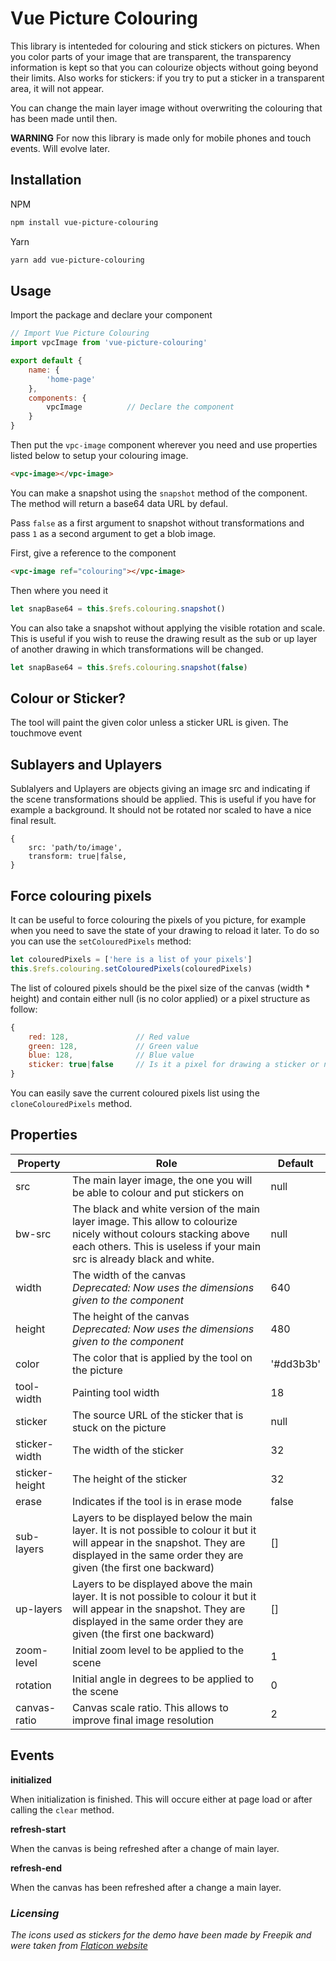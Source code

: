 # Vue Picture Colouring

This library is intenteded for colouring and stick stickers on pictures. When you color parts of your image that are transparent, the transparency information is kept so that you can colourize objects without going beyond their limits. Also works for stickers: if you try to put a sticker in a transparent area, it will not appear.

You can change the main layer image without overwriting the colouring that has been made until then.

**WARNING** For now this library is made only for mobile phones and touch events. Will evolve later.

## Installation

NPM
```bash
npm install vue-picture-colouring
```

Yarn
```bash
yarn add vue-picture-colouring
```

## Usage

Import the package and declare your component

```javascript
// Import Vue Picture Colouring
import vpcImage from 'vue-picture-colouring'

export default {
    name: {
        'home-page'
    },
    components: {
        vpcImage          // Declare the component
    }
}
```

Then put the ```vpc-image``` component wherever you need and use properties listed below to setup your colouring image.

```html
<vpc-image></vpc-image>
```

You can make a snapshot using the ```snapshot``` method of the component. The method will return a base64 data URL by defaul.

Pass ```false``` as a first argument to snapshot without transformations and pass ```1``` as a second argument to get a blob image.

First, give a reference to the component
```html
<vpc-image ref="colouring"></vpc-image>
```

Then where you need it
```javascript
let snapBase64 = this.$refs.colouring.snapshot()
```

You can also take a snapshot without applying the visible rotation and scale. This is useful if you wish to reuse the drawing result as the sub or up layer of another drawing in which transformations will be changed.
```javascript
let snapBase64 = this.$refs.colouring.snapshot(false)
```

## Colour or Sticker?

The tool will paint the given color unless a sticker URL is given. The touchmove event 

## Sublayers and Uplayers

Sublalyers and Uplayers are objects giving an image src and indicating if the scene transformations should be applied. This is useful
if you have for example a background. It should not be rotated nor scaled to have a nice final result.

```
{
    src: 'path/to/image',
    transform: true|false,
}
```

## Force colouring pixels

It can be useful to force colouring the pixels of you picture, for example when you need to save the state of your drawing to reload it later. To do so you can use the ```setColouredPixels``` method:

```javascript
let colouredPixels = ['here is a list of your pixels']
this.$refs.colouring.setColouredPixels(colouredPixels)
```

The list of coloured pixels should be the pixel size of the canvas (width * height) and contain either null (is no color applied) or a pixel structure as follow:
```javascript
{
    red: 128,               // Red value
    green: 128,             // Green value
    blue: 128,              // Blue value
    sticker: true|false     // Is it a pixel for drawing a sticker or not ?
}
```

You can easily save the current coloured pixels list using the ```cloneColouredPixels``` method.

## Properties

|Property   |Role                                                                                                                                   |Default    |
|------------|---------------------------------------------------------------------------------------------------------------------------------------|-----------|
|src    |The main layer image, the one you will be able to colour and put stickers on|null|
|bw-src|The black and white version of the main layer image. This allow to colourize nicely without colours stacking above each others. This is useless if your main src is already black and white.|null|
|width|The width of the canvas<br>*Deprecated: Now uses the dimensions given to the component*|640|
|height|The height of the canvas<br>*Deprecated: Now uses the dimensions given to the component*|480|
|color|The color that is applied by the tool on the picture|'#dd3b3b'|
|tool-width|Painting tool width|18|
|sticker|The source URL of the sticker that is stuck on the picture|null|
|sticker-width|The width of the sticker|32|
|sticker-height|The height of the sticker|32|
|erase|Indicates if the tool is in erase mode|false|
|sub-layers|Layers to be displayed below the main layer. It is not possible to colour it but it will appear in the snapshot. They are displayed in the same order they are given (the first one backward)|[]|
|up-layers|Layers to be displayed above the main layer. It is not possible to colour it but it will appear in the snapshot. They are displayed in the same order they are given (the first one backward)|[]|
|zoom-level|Initial zoom level to be applied to the scene|1|
|rotation|Initial angle in degrees to be applied to the scene|0|
|canvas-ratio|Canvas scale ratio. This allows to improve final image resolution|2|

## Events

__initialized__

When initialization is finished. This will occure either at page load or after calling the ```clear``` method.

__refresh-start__

When the canvas is being refreshed after a change of main layer.

__refresh-end__

When the canvas has been refreshed after a change a main layer.


### *Licensing*
 *The icons used as stickers for the demo have been made by Freepik and were taken from [Flaticon website](https://www.flaticon.com/)*